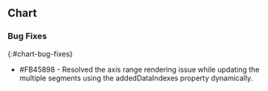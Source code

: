 ## Chart

### Bug Fixes
{:#chart-bug-fixes}

* \#FB45898 - Resolved the axis range rendering issue while updating the multiple segments using the addedDataIndexes property dynamically.